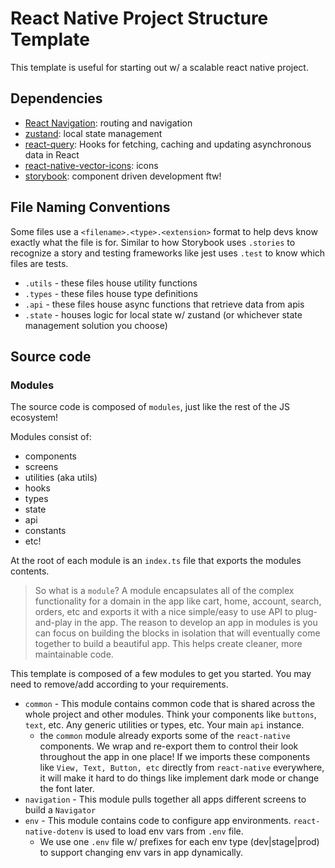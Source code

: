 # React Native Project Structure Template

This template is useful for starting out w/ a scalable react native project.

## Dependencies

- [React Navigation](https://reactnavigation.org/): routing and navigation
- [zustand](https://github.com/pmndrs/zustand): local state management
- [react-query](https://github.com/tanstack/query): Hooks for fetching, caching and updating asynchronous data in React
- [react-native-vector-icons](https://github.com/oblador/react-native-vector-icons#installation): icons
- [storybook](https://storybook.js.org/): component driven development ftw!

## File Naming Conventions

Some files use a `<filename>.<type>.<extension>` format to help devs know exactly what the file is for. Similar to how Storybook uses `.stories` to recognize a story and testing frameworks like jest uses `.test` to know which files are tests.

- `.utils` - these files house utility functions
- `.types` - these files house type definitions
- `.api` - these files house async functions that retrieve data from apis
- `.state` - houses logic for local state w/ zustand (or whichever state management solution you choose)

## Source code

### Modules

The source code is composed of `modules`, just like the rest of the JS ecosystem!

Modules consist of:

- components
- screens
- utilities (aka utils)
- hooks
- types
- state
- api
- constants
- etc!

At the root of each module is an `index.ts` file that exports the modules contents.

> So what is a `module`? A module encapsulates all of the complex functionality for a domain in the app like cart, home, account, search, orders, etc and exports it with a nice simple/easy to use API to plug-and-play in the app. The reason to develop an app in modules is you can focus on building the blocks in isolation that will eventually come together to build a beautiful app. This helps create cleaner, more maintainable code.

This template is composed of a few modules to get you started. You may need to remove/add according to your requirements.

- `common` - This module contains common code that is shared across the whole project and other modules. Think your components like `buttons`, `text`, etc. Any generic utilities or types, etc. Your main `api` instance.
  - the `common` module already exports some of the `react-native` components. We wrap and re-export them to control their look throughout the app in one place! If we imports these components like `View, Text, Button, etc` directly from `react-native` everywhere, it will make it hard to do things like implement dark mode or change the font later.
- `navigation` - This module pulls together all apps different screens to build a `Navigator`
- `env` - This module contains code to configure app environments. `react-native-dotenv` is used to load env vars from `.env` file.
  - We use one `.env` file w/ prefixes for each env type (dev|stage|prod) to support changing env vars in app dynamically.
